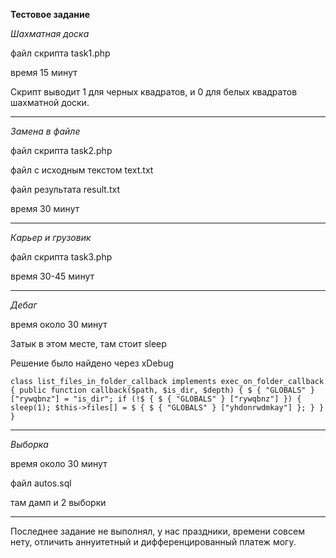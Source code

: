 **Тестовое задание**

_Шахматная доска_

файл скрипта task1.php

время 15 минут 

Скрипт выводит 1 для черных квадратов, и 0 для белых квадратов шахматной доски.



---



_Замена в файле_

файл скрипта task2.php  

файл с исходным текстом text.txt

файл результата result.txt

время 30 минут


---



_Карьер и грузовик_

файл скрипта task3.php

время 30-45 минут



---


_Дебаг_

время около 30 минут

Затык в этом месте, там стоит sleep

Решение было найдено через xDebug


`class list_files_in_folder_callback implements exec_on_folder_callback {
    public function callback($path, $is_dir, $depth) {
        $ {
            "GLOBALS"
        }
        ["rywqbnz"] = "is_dir";
        if (!$ {
            $ {
                "GLOBALS"
            }
            ["rywqbnz"]
        }) {
            sleep(1);
            $this->files[] = $ {
                $ {
                    "GLOBALS"
                }
                ["yhdonrwdmkay"]
            };
        }
    }
}`





---



_Выборка_

время около 30 минут

файл autos.sql

там дамп и 2 выборки


---


Последнее задание не выполнял, у нас праздники, времени совсем нету, отличить 
аннуитетный и дифференцированный платеж могу.